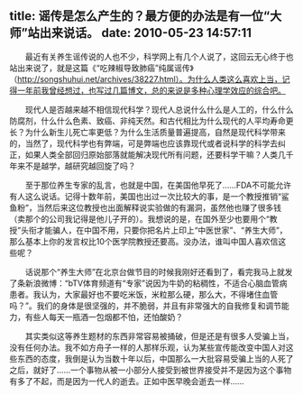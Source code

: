 title: 谣传是怎么产生的？最方便的办法是有一位“大师”站出来说话。
date: 2010-05-23 14:57:11
---

　　最近有关养生谣传说的人也不少，科学网上有几个人说了，这回云无心终于也站出来说了，就是这篇《“吃辣椒导致肺癌”纯属谣传》（http://songshuhui.net/archives/38227.html）。为什么人类这么喜欢上当，记得一年前我曾经想过，也写过几篇博文，总的来说是多种心理学效应的综合吧。

 　　现代人是否越来越不相信现代科学？现代人总说什么什么是人工的，什么什么防腐剂，什么什么色素、致癌、非纯天然。和古代相比为什么现代的人平均寿命更长？为什么新生儿死亡率更低？为什么生活质量普遍提高，自然是现代科学带来的，当然了，现代科学也有弊端，可是弊端也应该靠现代或者说科学的科学去纠正，如果人类全部回归原始部落就能解决现代所有问题，还要科学干嘛？人类几千年来不是越学，越研究越回旋了吗？

 　　至于那位养生专家的乱言，也就是中国，在美国他早死了……FDA不可能允许有人这么说话。记得十数年前，美国也出过一次比较大的事，是一个教授推销“鲨鱼粉”，当然后来这位教授也出面解释说实验做的有漏洞，虽然他也赚了很多钱（卖那个的公司我记得是他儿子开的）。我想说的是，在国外至少也要用个“教授”头衔才能骗人，在中国不用，只要你把名片上印上“中医世家”、“养生大师”，那么基本上你的发言权比10个医学院教授还要高。没办法，谁叫中国人喜欢信这些呢？

 　　话说那个“养生大师”在北京台做节目的时候我刚好还看到了，看完我马上就发了条新浪微博：“bTV体育频道有“专家”说因为牛奶的粘稠性，不适合心脑血管病患者。我认为，大家最好也不要吃米饭，米粒那么硬，那么大，不得堵住血管吗？”。我们的身体是很坚强的，并不脆弱，并且有非常强大的自我修复和调节能力，有些人每天一瓶酒一包烟都不怕，还怕酸奶？

 　　其实类似这等养生题材的东西非常容易被捅破，但是还是有很多人受骗上当，没有任何办法。我不如方舟子一样的人那样乐观，认为某些宣传能改变中国人对这些东西的态度，我倒是认为当数十年以后，中国那么一大批容易受骗上当的人死了之后，就好了……一个事物从被一小部分人接受到被世界接受并不是因为这个事物有多了不起，而是因为一代人的逝去。正如中医早晚会逝去一样……